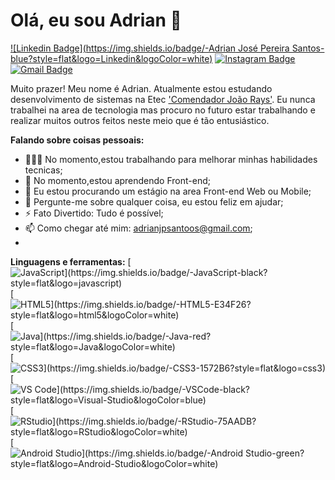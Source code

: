 # Olá, eu sou Adrian 👋
[![Linkedin Badge](https://img.shields.io/badge/-Adrian José Pereira Santos-blue?style=flat&logo=Linkedin&logoColor=white)](https://www.linkedin.com/in/adrian-santos-5a5941234) [![Instagram Badge](https://img.shields.io/badge/-@super.adr-purple?style=flat&logo=instagram&logoColor=white)](https://instagram.com/super.adr) [![Gmail Badge](https://img.shields.io/badge/-adrianjpsantoos-c14438?style=flat&logo=Gmail&logoColor=white)](mailto:adrianjpsantoos@gmail.com)

Muito prazer! Meu nome é Adrian. Atualmente estou estudando desenvolvimento de sistemas na Etec ['Comendador João Rays'](https://www.linkedin.com/school/etec-comendador-joao-rays/). Eu nunca trabalhei na area de tecnologia mas procuro no futuro estar trabalhando e realizar muitos outros feitos neste meio que é tão entusiástico.

**Falando sobre coisas pessoais:**

- 👨🏽‍💻 No momento,estou trabalhando para melhorar minhas habilidades tecnicas;
- 🌱 No momento,estou aprendendo Front-end; 
- 👯 Eu estou procurando um estágio na area Front-end Web ou Mobile;
- 💬 Pergunte-me sobre qualquer coisa, eu estou feliz em ajudar;
- ⚡️ Fato Divertido: Tudo é possível;
- 📫 Como chegar até mim: [adrianjpsantoos@gmail.com](mailto:adrianjpsantoos@gmail.com);
- 
**Linguagens e ferramentas:**
 [![JavaScript\](https://img.shields.io/badge/-JavaScript-black?style=flat&logo=javascript)](https://www.linkedin.com/in/adrianjpsantos/) [![HTML5\](https://img.shields.io/badge/-HTML5-E34F26?style=flat&logo=html5&logoColor=white)](https://www.linkedin.com/in/adrianjpsantos/) [![Java\](https://img.shields.io/badge/-Java-red?style=flat&logo=Java&logoColor=white)](https://www.linkedin.com/in/adrianjpsantos) [![CSS3\](https://img.shields.io/badge/-CSS3-1572B6?style=flat&logo=css3)](https://www.linkedin.com/in/adrianjpsantos/)
 [![VS Code\](https://img.shields.io/badge/-VSCode-black?style=flat&logo=Visual-Studio&logoColor=blue)](https://www.linkedin.com/in/adrianjpsantos/) [![RStudio\](https://img.shields.io/badge/-RStudio-75AADB?style=flat&logo=RStudio&logoColor=white)](https://www.linkedin.com/in/adrianjpsantos/)  [![Android Studio\](https://img.shields.io/badge/-Android Studio-green?style=flat&logo=Android-Studio&logoColor=white)](https://www.linkedin.com/in/adrianjpsantos)
  
  
  

